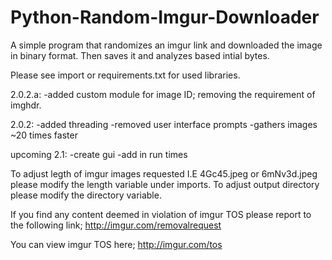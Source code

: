# Python-Random-Imgur-Downloader

A simple program that randomizes an imgur link and downloaded the image in binary format. Then saves it and analyzes based intial bytes.

Please see import or requirements.txt for used libraries. 

2.0.2.a:
-added custom module for image ID; removing the requirement of imghdr.

2.0.2:
-added threading
-removed user interface prompts
-gathers images ~20 times faster

upcoming 2.1:
-create gui
-add in run times

To adjust legth of imgur images requested I.E 4Gc45.jpeg or 6mNv3d.jpeg please modify the length variable under imports.
To adjust output directory please modify the directory variable.


If you find any content deemed in violation of imgur TOS please report to the following link;
http://imgur.com/removalrequest

You can view imgur TOS here; 
http://imgur.com/tos
